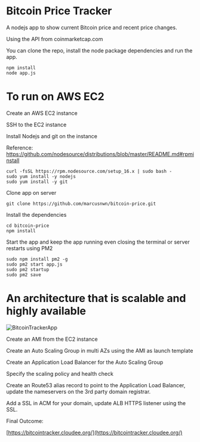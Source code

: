 # Bitcoin Price Tracker

A nodejs app to show current Bitcoin price and recent price changes.

Using the API from coinmarketcap.com

You can clone the repo, install the node package dependencies and run the app.
```
npm install
node app.js
```

# To run on AWS EC2

Create an AWS EC2 instance

SSH to the EC2 instance

Install Nodejs and git on the instance

Reference: https://github.com/nodesource/distributions/blob/master/README.md#rpminstall

```
curl -fsSL https://rpm.nodesource.com/setup_16.x | sudo bash -
sudo yum install -y nodejs
sudo yum install -y git
```

Clone app on server
```
git clone https://github.com/marcusnwn/bitcoin-price.git
```

Install the dependencies
```
cd bitcoin-price
npm install
```

Start the app and keep the app running even closing the terminal or server restarts using PM2
```
sudo npm install pm2 -g
sudo pm2 start app.js
sudo pm2 startup
sudo pm2 save
```

# An architecture that is scalable and highly available

![BitcoinTrackerApp](https://user-images.githubusercontent.com/9261163/142562484-809b54d8-5910-4a1c-bfab-4c248894642b.png)

Create an AMI from the EC2 instance

Create an Auto Scaling Group in multi AZs using the AMI as launch template

Create an Application Load Balancer for the Auto Scaling Group

Specify the scaling policy and health check

Create an Route53 alias record to point to the Application Load Balancer, update the nameservers on the 3rd party domain registrar.

Add a SSL in ACM for your domain, update ALB HTTPS listener using the SSL.

Final Outcome:

[https://bitcointracker.cloudee.org/](https://bitcointracker.cloudee.org/)



